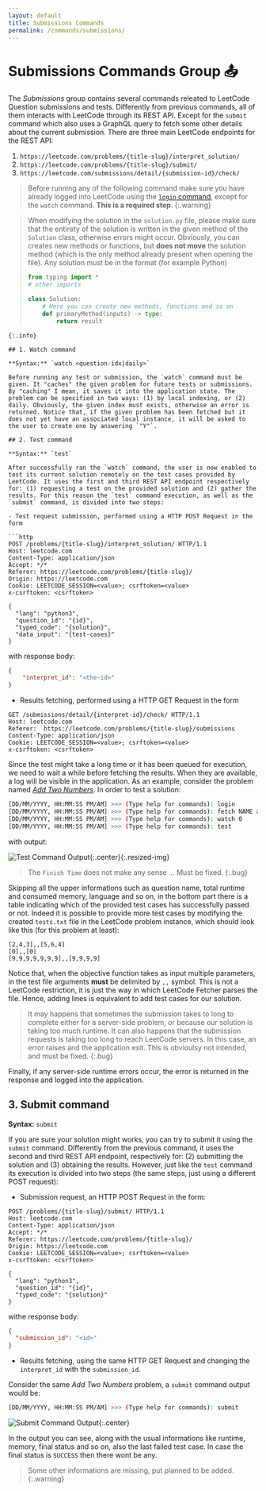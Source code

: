 ```yaml
---
layout: default
title: Submissions Commands
permalink: /commands/submissions/
---
```


# Submissions Commands Group 📤

The *Submissions* group contains several commands releated to LeetCode Question submissions and tests. Differently from previous commands, all of them interacts with LeetCode through its REST API. Except for the `submit` command which also uses a GraphQL query to fetch some other details about the current submission. There are three main LeetCode endpoints for the REST API:

1. `https://leetcode.com/problems/{title-slug}/interpret_solution/`
2. `https://leetcode.com/problems/{title-slug}/submit/`
3. `https://leetcode.com/submissions/detail/{submission-id}/check/`

> Before running any of the following command make sure you have already logged into LeetCode using the [`login` command]({{site.baseurl}}/commands/user#1-login-command), except for the `watch` command. **This is a required step**.
{:.warning}

> When modifying the solution in the `solution.py` file, please make sure that the entirety of the solution is written in the given method of the `Solution` class, otherwise errors might occur. Obviously, you can creates new methods or functions, but **does not move** the solution method (which is the only method already present when opening the file). Any solution must be in the format (for example Python)
> ```python
> from typing import *
> # other imports
> 
> class Solution:
>     # Here you can create new methods, functions and so on
>     def primaryMethod(inputs) -> type:
>         return result
```
{:.info}

## 1. Watch command

**Syntax:** `watch <question-idx|daily>`

Before running any test or submission, the `watch` command must be given. It "caches" the given problem for future tests or submissions. By "caching" I mean, it saves it into the application state. The problem can be specified in two ways: (1) by local indexing, or (2) daily. Obviously, the given index must exists, otherwise an error is returned. Notice that, if the given problem has been fetched but it does not yet have an associated local instance, it will be asked to the user to create one by answering `"Y"`.

## 2. Test command

**Syntax:** `test`

After successfully ran the `watch` command, the user is now enabled to test its current solution remotely on the test cases provided by LeetCode. It uses the first and third REST API endpoint respectively for: (1) requesting a test on the provided solution and (2) gather the results. For this reason the `test` command execution, as well as the `submit` command, is divided into two steps:

- Test request submission, performed using a HTTP POST Request in the form

```http
POST /problems/{title-slug}/interpret_solution/ HTTP/1.1
Host: leetcode.com
Content-Type: application/json
Accept: */*
Referer: https://leetcode.com/problems/{title-slug}/
Origin: https://leetcode.com
Cookie: LEETCODE_SESSION=<value>; csrftoken=<value>
x-csrftoken: <csrftoken>

{
  "lang": "python3",
  "question_id": "{id}",
  "typed_code": "{solution}",
  "data_input": "{test-cases}"
}
```

with response body:

```json
{
    "interpret_id": "<the-id>"
}
```

- Results fetching, performed using a HTTP GET Request in the form

```http
GET /submissions/detail/{interpret-id}/check/ HTTP/1.1
Host: leetcode.com
Referer:  https://leetcode.com/problems/{title-slug}/submissions
Content-Type: application/json
Cookie: LEETCODE_SESSION=<value>; csrftoken=<value>
x-csrftoken: <csrftoken>
```

Since the test might take a long time or it has been queued for execution, we need to wait a while before fetching the results. When they are available, a log will be visible in the application. As an example, consider the problem named [*Add Two Numbers*](https://leetcode.com/problems/add-two-numbers). In order to test a solution:

```bash
[DD/MM/YYYY, HH:MM:SS PM/AM] >>> (Type help for commands): login
[DD/MM/YYYY, HH:MM:SS PM/AM] >>> (Type help for commands): fetch NAME add-two-numbers
[DD/MM/YYYY, HH:MM:SS PM/AM] >>> (Type help for commands): watch 0
[DD/MM/YYYY, HH:MM:SS PM/AM] >>> (Type help for commands): test
```

with output:

![Test Command Output]({{site.baseurl}}/assets/images/test_command.png){:.center}{:.resized-img}

> The `Finish Time` does not make any sense ... Must be fixed.
{:.bug}

Skipping all the upper informations such as question name, total runtime and consumed memory, language and so on, in the bottom part there is a table indicating which of the provided test cases has successfully passed or not. Indeed it is possible to provide more test cases by modifying the created `tests.txt` file in the LeetCode problem instance, which should look like this (for this problem at least):

```
[2,4,3],,[5,6,4]
[0],,[0]
[9,9,9,9,9,9,9],,[9,9,9,9]
```

Notice that, when the objective function takes as input multiple parameters, in the test file arguments **must** be delimited by `,,` symbol. This is not a LeetCode restriction, it is just the way in which LeetCode Fetcher parses the file. Hence, adding lines is equivalent to add test cases for our solution. 

> It may happens that sometimes the submission takes to long to complete either for a server-side problem, or because our solution is taking too much runtime. It can also happens that the submission requests is taking too long to reach LeetCode servers. In this case, an error raises and the application exit. This is obvioulsy not intended, and must be fixed.
{:.bug}

Finally, if any server-side runtime errors occur, the error is returned in the response and logged into the application.

## 3. Submit command

**Syntax:** `submit`

If you are sure your solution might works, you can try to submit it using the `submit` command. Differently from the previous command, it uses the second and third REST API endpoint, respectively for: (2) submitting the solution and (3) obtaining the results. However, just like the `test` command its execution is divided into two steps (the same steps, just using a different POST request):

- Submission request, an HTTP POST Request in the form:

```http
POST /problems/{title-slug}/submit/ HTTP/1.1
Host: leetcode.com
Content-Type: application/json
Accept: */*
Referer: https://leetcode.com/problems/{title-slug}/
Origin: https://leetcode.com
Cookie: LEETCODE_SESSION=<value>; csrftoken=<value>
x-csrftoken: <csrftoken>

{
  "lang": "python3",
  "question_id": "{id}",
  "typed_code": "{solution}"
}
```

withe response body:

```json
{
  "submission_id": "<id>"
}
```

- Results fetching, using the same HTTP GET Request and changing the `interpret_id` with the `submission_id`.

Consider the same *Add Two Numbers* problem, a `submit` command output would be:

```bash
[DD/MM/YYYY, HH:MM:SS PM/AM] >>> (Type help for commands): submit
```

![Submit Command Output]({{site.baseurl}}/assets/images/submit_command.png){:.center}

In the output you can see, along with the usual informations like runtime, memory, final status and so on, also the last failed test case. In case the final status is `SUCCESS` then there wont be any.

> Some other informations are missing, put planned to be added.
{:.warning}